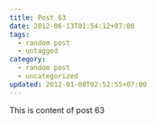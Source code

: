 ```yaml
---
title: Post 63
date: 2012-06-13T01:54:12+07:00
tags:
  - random post
  - untagged
category:
  - random post
  - uncategorized
updated: 2012-01-08T02:52:55+07:00
---
```

This is content of post 63